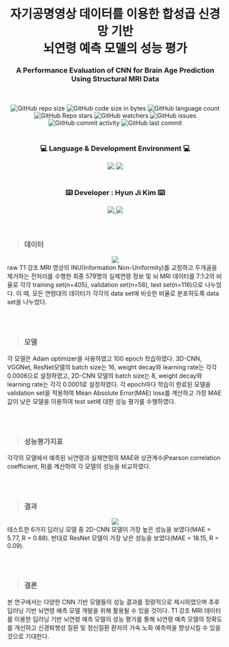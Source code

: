 # <div align=center> 자기공명영상 데이터를 이용한 합성곱 신경망 기반 <br /> 뇌연령 예측 모델의 성능 평가 </div>
### <div align=center> A Performance Evaluation of CNN for Brain Age Prediction Using Structural MRI Data
 </div>

<div align=center>
	<br />
	<br />
	<img alt="GitHub repo size" src="https://img.shields.io/github/repo-size/HJK02130/A-Performance-Evaluation-of-CNN-for-Brain-Age-Prediction-Using-Structural-MRI-Data?style=flat-square">
	<img alt="GitHub code size in bytes" src="https://img.shields.io/github/languages/code-size/HJK02130/A-Performance-Evaluation-of-CNN-for-Brain-Age-Prediction-Using-Structural-MRI-Data?style=flat-square">
	<img alt="GitHub language count" src="https://img.shields.io/github/languages/count/HJK02130/A-Performance-Evaluation-of-CNN-for-Brain-Age-Prediction-Using-Structural-MRI-Data?style=flat-square">
	<br />
	<img alt="GitHub Repo stars" src="https://img.shields.io/github/stars/HJK02130/A-Performance-Evaluation-of-CNN-for-Brain-Age-Prediction-Using-Structural-MRI-Data?style=social">
	<img alt="GitHub watchers" src="https://img.shields.io/github/watchers/HJK02130/A-Performance-Evaluation-of-CNN-for-Brain-Age-Prediction-Using-Structural-MRI-Data?style=social">
	<img alt="GitHub issues" src="https://img.shields.io/github/issues/HJK02130/A-Performance-Evaluation-of-CNN-for-Brain-Age-Prediction-Using-Structural-MRI-Data">
	<br />
	<img alt="GitHub commit activity" src="https://img.shields.io/github/commit-activity/m/HJK02130/A-Performance-Evaluation-of-CNN-for-Brain-Age-Prediction-Using-Structural-MRI-Data?style=flat-square">
	<img alt="GitHub last commit" src="https://img.shields.io/github/last-commit/HJK02130/A-Performance-Evaluation-of-CNN-for-Brain-Age-Prediction-Using-Structural-MRI-Data?style=flat-square">
	</div>
<br />

### <div align=center> :computer: Language & Development Environment :computer: </div>
<div align=center>
	<img src="https://img.shields.io/badge/Python-3766AB?style=flat-square&logo=Python&logoColor=white"/> 
	<img src="https://img.shields.io/badge/GoogleColab-F9AB00?style=flat-square&logo=GoogleColab&logoColor=white"/> </div>

<br />

### <div align=center> :keyboard: Developer : Hyun Ji Kim :keyboard: </div>
<div align=center>
	<a href="mailto:hjk02130@gmail.com"> <img src ="https://img.shields.io/badge/Gmail-EA4335.svg?&style=flat-squar&logo=Gmail&logoColor=white"/> </a> 
	<a href = "https://github.com/HJK02130"> <img src ="https://img.shields.io/badge/Github-181717.svg?&style=flat-squar&logo=Github&logoColor=white"/> </a> </div>
	
<br />
<br />

> ### 데이터

**<div align=center> ![](https://lh3.googleusercontent.com/5XcKpqI6HX87bEzfQkRu3mhLDJ9SE1RYE-DAx2rE4xspQhZhss6jMVXiFzR9lApnThjuhVAElx3IxMvF_iQfRRGmDCd9WnXB-dIR_RQU5QZ1Bg2WVwsfgVhyFIJXgPz8y8l5nXlm) </div>** 
raw T1 강조 MRI 영상의 INU(Information Non-Uniformity)를 교정하고 두개골을 제거하는 전처리를 수행한 최종 579명의 실제연령 정보 및 뇌 MRI 데이터를 7:1:2의 비율로 각각 training set(n=405), validation set(n=58), test set(n=116)으로 나누었다. 이 때, 모든 연령대의 데이터가 각각의 data set에 비슷한 비율로 분포하도록 data set을 나누었다.

<br />
<br />

> ### 모델

각 모델은 Adam optimizer을 사용하였고 100 epoch 학습하였다. 3D-CNN, VGGNet, ResNet모델의 batch size는 16, weight decay와 learning rate는 각각 0.0006으로 설정하였고, 2D-CNN 모델의 batch size는 8, weight decay와 learning rate는 각각 0.0001로 설정하였다. 각 epoch마다 학습이 완료된 모델을 validation set을 적용하여 Mean Absolute Error(MAE) loss를 계산하고 가장 MAE 값이 낮은 모델을 이용하여 test set에 대한 성능 평가를 수행하였다.

<br />
<br />

> ### 성능평가지표

각각의 모델에서 예측된 뇌연령과 실제연령의 MAE와 상관계수(Pearson correlation coefficient, R)를 계산하여 각 모델의 성능을 비교하였다.

<br />
<br />

> ### 결과

**<div align=center> ![](https://lh5.googleusercontent.com/sTtAcOGKzeEOnNiNxr5YvS955DiRc5Px_UCa4Psi79b2HkJBR49OWdfVFFlC4xxwelr2uO8KA1asbTWLynDlMKgaJ4wWtTE0WjM4nbWvHSONbPyzu6b44sqPUzbwt0cimTEm-lJV) </div>**
 테스트한 6가지 딥러닝 모델 중 2D-CNN 모델이 가장 높은 성능을 보였다(MAE = 5.77, R = 0.88). 반대로 ResNet 모델이 가장 낮은 성능을 보였다(MAE = 18.15, R = 0.09).

<br />
<br />

> ### 결론

본 연구에서는 다양한 CNN 기반 모델들의 성능 결과를 정량적으로 제시하였으며 추후 딥러닝 기반 뇌연령 예측 모델 개발을 위해 활용될 수 있을 것이다. T1 강조 MRI 데이터를 이용한 딥러닝 기반 뇌연령 예측 모델의 성능 평가를 통해 뇌연령 예측 모델의 정확도를 개선하고 신경퇴행성 질환 및 정신질환 환자의 가속 노화 예측력을 향상시킬 수 있을 것으로 기대한다.
